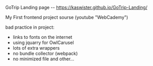 GoTrip Landing page -- https://kaswister.github.io/GoTrip-Landing/

My First frontend project
sourse (youtube "WebCademy")

bad practice in project: 
- links to fonts on the internet 
- using jquarry for OwlCarusel
- lots of extra wrappers
- no bundle collector (webpack)
- no minimized file 
  and other...
